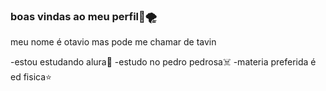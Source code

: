 ### boas vindas ao meu perfil🥷🌪️

meu nome é otavio mas pode me chamar de tavin

-estou estudando alura🤮
-estudo no pedro pedrosa☠️
-materia preferida é ed fisica⭐


